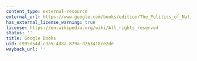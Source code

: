 ```yaml
---
content_type: external-resource
external_url: https://www.google.com/books/edition/The_Politics_of_Nation_Building/TOIHbEBhzPkC?hl=en&gbpv=1
has_external_license_warning: true
license: https://en.wikipedia.org/wiki/All_rights_reserved
status: ''
title: Google Books
uid: c995d54d-c3a5-4d8a-879a-d263418ce2de
wayback_url: ''
---
```

